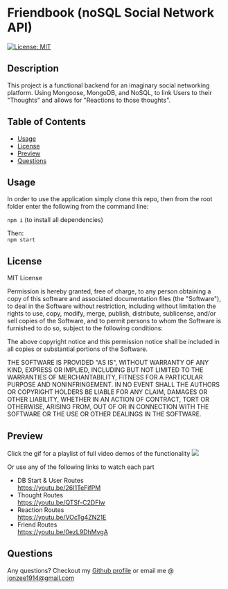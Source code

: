 # Friendbook (noSQL Social Network API)

[![License: MIT](https://img.shields.io/badge/License-MIT-yellow.svg)](https://opensource.org/licenses/MIT)
## Description 

This project is a functional backend for an imaginary social networking platform. Using Mongoose, MongoDB, and NoSQL, to link Users to their "Thoughts" and allows for "Reactions to those thoughts".

## Table of Contents 

* [Usage](#usage)
* [License](#license)
* [Preview](#preview)
* [Questions](#questions)

## Usage 

In order to use the application simply clone this repo, then from the root folder enter the following from the command line:     
 
`npm i`
(to install all dependencies)

Then:     
`npm start`     

## License

MIT License

Permission is hereby granted, free of charge, to any person obtaining a copy
of this software and associated documentation files (the "Software"), to deal
in the Software without restriction, including without limitation the rights
to use, copy, modify, merge, publish, distribute, sublicense, and/or sell
copies of the Software, and to permit persons to whom the Software is
furnished to do so, subject to the following conditions:

The above copyright notice and this permission notice shall be included in all
copies or substantial portions of the Software.

THE SOFTWARE IS PROVIDED "AS IS", WITHOUT WARRANTY OF ANY KIND, EXPRESS OR
IMPLIED, INCLUDING BUT NOT LIMITED TO THE WARRANTIES OF MERCHANTABILITY,
FITNESS FOR A PARTICULAR PURPOSE AND NONINFRINGEMENT. IN NO EVENT SHALL THE
AUTHORS OR COPYRIGHT HOLDERS BE LIABLE FOR ANY CLAIM, DAMAGES OR OTHER
LIABILITY, WHETHER IN AN ACTION OF CONTRACT, TORT OR OTHERWISE, ARISING FROM,
OUT OF OR IN CONNECTION WITH THE SOFTWARE OR THE USE OR OTHER DEALINGS IN THE
SOFTWARE.

## Preview

Click the gif for a playlist of full video demos of the functionality 
[![](https://github.com/Jonzee1914/Friendbook-noSQL-Social-Network-API/blob/main/Friendbook-social-network-api.gif?raw=true)](https://www.youtube.com/playlist?list=PLiycUgMNT9Ibpwk2pLhMFzsbWdVWeDw93) <br />

Or use any of the following links to watch each part

 * DB Start & User Routes <br />
    https://youtu.be/26I1TeFifPM
 * Thought Routes <br />
    https://youtu.be/QTSf-C2DFlw
 * Reaction Routes <br />
    https://youtu.be/VOcTg4ZN21E
 * Friend Routes <br />
    https://youtu.be/0ezL9DhMvgA

## Questions

Any questions? Checkout my [Github profile](https://github.com/Jonzee1914) or email me @ [jonzee1914@gmail.com](mailto:jonzee1914@gmail.com)
